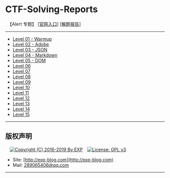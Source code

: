 # CTF-Solving-Reports
　【Alert 专题】 [[官网入口](https://alf.nu/alert1)] [[解题报告](http://exp-blog.com/2019/05/29/pid-3863/)]

------

- [Level 01 - Warmup](https://github.com/lyy289065406/CTF-Solving-Reports/tree/master/alert/Level%2001%20-%20Warmup)
- [Level 02 - Adobe](https://github.com/lyy289065406/CTF-Solving-Reports/tree/master/alert/Level%2002%20-%20Adobe)
- [Level 03 - JSON](https://github.com/lyy289065406/CTF-Solving-Reports/tree/master/alert/Level%2003%20-%20JSON)
- [Level 04 - Markdown](#)
- [Level 05 - DOM](#)
- [Level 06](#)
- [Level 07](#)
- [Level 08](#)
- [Level 09](#)
- [Level 10](#)
- [Level 11](#)
- [Level 12](#)
- [Level 13](#)
- [Level 14](#)
- [Level 15](#)

------

## 版权声明

　[![Copyright (C) 2016-2019 By EXP](https://img.shields.io/badge/Copyright%20(C)-2016~2019%20By%20EXP-blue.svg)](http://exp-blog.com)　[![License: GPL v3](https://img.shields.io/badge/License-GPL%20v3-blue.svg)](https://www.gnu.org/licenses/gpl-3.0)
  

- Site: [http://exp-blog.com](http://exp-blog.com) 
- Mail: <a href="mailto:289065406@qq.com?subject=[EXP's Github]%20Your%20Question%20（请写下您的疑问）&amp;body=What%20can%20I%20help%20you?%20（需要我提供什么帮助吗？）">289065406@qq.com</a>


------
